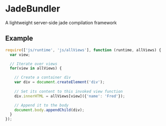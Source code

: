 JadeBundler
===========

A lightweight server-side jade compilation framework

Example
-------
```javascript
require(['js/runtime', 'js/allViews'], function (runtime, allViews) {
  var view;

  // Iterate over views
  for(view in allViews) {

    // Create a container div
    var div = document.createElement('div');
    
    // Set its content to this invoked view function
    div.innerHTML = allViews[view]({'name': 'Fred'});

    // Append it to the body
    document.body.appendChild(div);
  }
});
```
